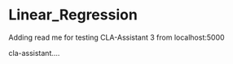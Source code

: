 # Linear_Regression

Adding read me for testing CLA-Assistant 3 from localhost:5000

cla-assistant....
